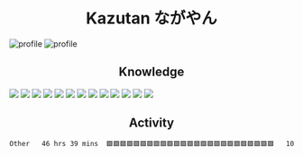 <h1 align="center">Kazutan ながやん</h1>

<img src="https://github-readme-stats.vercel.app/api?username=kazutan1230&show_icons=true&theme=tokyonight&card_width=300" alt="profile">
<img src="https://github-readme-stats.vercel.app/api/top-langs/?username=kazutan1230&layout=compact&theme=tokyonight" alt="profile">

<h2 align="center">Knowledge</h2>

[<img src="https://img.shields.io/badge/-Node.js-339933.svg?logo=nodedotjs&style=for-the-badge&labelColor=000000">](https://nodejs.org/)
[<img src="https://img.shields.io/badge/-next.js-000000.svg?logo=next.js&style=for-the-badge&labelColor=000000">](https://nextjs.org/)
[<img src="https://img.shields.io/badge/-react-61DAFB.svg?logo=react&style=for-the-badge&labelColor=000000">](https://react.dev/)
[<img src="https://img.shields.io/badge/-TypeScript-3178C6.svg?logo=typescript&style=for-the-badge&labelColor=000000">](https://www.typescriptlang.org/)
[<img src="https://img.shields.io/badge/-JavaScript-F7DF1E.svg?logo=javascript&style=for-the-badge&labelColor=000000">](https://ecma-international.org/publications-and-standards/standards/ecma-262/)
[<img src="https://img.shields.io/badge/-Python-3776AB.svg?logo=python&style=for-the-badge&labelColor=000000">](https://www.python.org/)
[<img src="https://img.shields.io/badge/-nginx-009639.svg?logo=nginx&style=for-the-badge&labelColor=000000">](https://nginx.org/)
[<img src="https://img.shields.io/badge/-docker-2496ED.svg?logo=docker&style=for-the-badge&labelColor=000000">](https://www.docker.com/)
[<img src="https://img.shields.io/badge/-Linux-FCC624.svg?logo=linux&style=for-the-badge&labelColor=000000">](https://kernel.org/)
[<img src="https://img.shields.io/badge/-AWS-232F3E.svg?logo=amazonaws&style=for-the-badge&labelColor=000000">](https://aws.amazon.com/)
[<img src="https://img.shields.io/badge/-Git-F05032.svg?logo=git&style=for-the-badge&labelColor=000000">](https://git-scm.com/)
[<img src="https://img.shields.io/badge/-visual%20studio%20code-007ACC.svg?logo=visualstudiocode&style=for-the-badge&labelColor=000000">](https://code.visualstudio.com/)
[<img src="https://img.shields.io/badge/Leaflet-199900?style=for-the-badge&logo=Leaflet&labelColor=000000">](https://leafletjs.com/)

<h2 align="center">Activity</h2>
<!--START_SECTION:waka-->

```txt
Other   46 hrs 39 mins  🟩🟩🟩🟩🟩🟩🟩🟩🟩🟩🟩🟩🟩🟩🟩🟩🟩🟩🟩🟩🟩🟩🟩🟩🟩   100.00 %
```

<!--END_SECTION:waka-->

<!--
**kazutan1230/kazutan1230** is a ✨ _special_ ✨ repository because its `README.md` (this file) appears on your GitHub profile.

Here are some ideas to get you started:

- 🔭 I’m currently working on ...
- 🌱 I’m currently learning ...
- 👯 I’m looking to collaborate on ...
- 🤔 I’m looking for help with ...
- 💬 Ask me about ...
- 📫 How to reach me: ...
- 😄 Pronouns: ...
- ⚡ Fun fact: ...
-->
